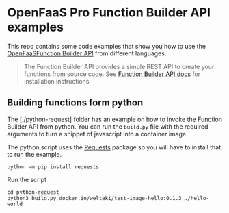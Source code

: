 # OpenFaaS Pro Function Builder API examples
This repo contains some code examples that show you how to use the [OpenFaaSFunction Builder API](https://docs.openfaas.com/openfaas-pro/builder/) from different languages.

> The Function Builder API provides a simple REST API to create your functions from source code.
> See [Function Builder API docs](https://docs.openfaas.com/openfaas-pro/builder/) for installation instructions

## Building functions form python
The [./python-request] folder has an example on how to invoke the Function Builder API from python. You can run the `build.py` file with the required arguments to turn a snippet of javascript into a container image.

The python script uses the [Requests](https://requests.readthedocs.io/en/latest/) package so you will have to install that to run the example.
```
python -m pip install requests
```

Run the script
```shell
cd python-request
python3 build.py docker.io/welteki/test-image-hello:0.1.3 ./hello-world
```